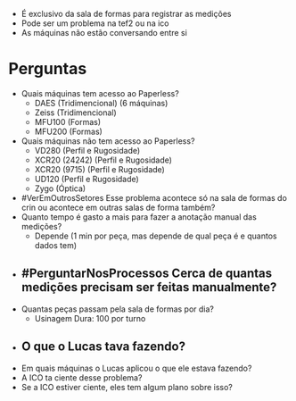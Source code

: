 - É exclusivo da sala de formas para registrar as medições
- Pode ser um problema na tef2 ou na ico
- As máquinas não estão conversando entre si


# Perguntas
- Quais máquinas tem acesso ao Paperless?
	- DAES (Tridimencional) (6 máquinas)
	- Zeiss (Tridimencional)
	- MFU100 (Formas)
	- MFU200 (Formas)
- Quais máquinas não tem acesso ao Paperless?
	- VD280 (Perfil e Rugosidade)
	- XCR20 (24242) (Perfil e Rugosidade)
	- XCR20 (9715) (Perfil e Rugosidade)
	- UD120 (Perfil e Rugosidade)
	- Zygo (Óptica)
- #VerEmOutrosSetores Esse problema acontece só na sala de formas do crin ou acontece em outras salas de forma também? 
- Quanto tempo é gasto a mais para fazer a anotação manual das medições?
	- Depende (1 min por peça, mas depende de qual peça é e quantos dados tem)
- #PerguntarNosProcessos Cerca de quantas medições precisam ser feitas manualmente?
	- 
- Quantas peças passam pela sala de formas por dia?
	- Usinagem Dura: 100 por turno
- O que o Lucas tava fazendo?
	- 
- Em quais máquinas o Lucas aplicou o que ele estava fazendo?
- A ICO ta ciente desse problema?
- Se a ICO estiver ciente, eles tem algum plano sobre isso?
